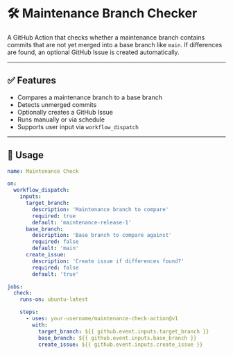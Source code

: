 # 🛠️ Maintenance Branch Checker

A GitHub Action that checks whether a maintenance branch contains commits that are not yet merged into a base branch like `main`. If differences are found, an optional GitHub Issue is created automatically.

---

## ✅ Features

- Compares a maintenance branch to a base branch
- Detects unmerged commits
- Optionally creates a GitHub Issue
- Runs manually or via schedule
- Supports user input via `workflow_dispatch`

---

## 🚀 Usage

```yaml
name: Maintenance Check

on:
  workflow_dispatch:
    inputs:
      target_branch:
        description: 'Maintenance branch to compare'
        required: true
        default: 'maintenance-release-1'
      base_branch:
        description: 'Base branch to compare against'
        required: false
        default: 'main'
      create_issue:
        description: 'Create issue if differences found?'
        required: false
        default: 'true'

jobs:
  check:
    runs-on: ubuntu-latest

    steps:
      - uses: your-username/maintenance-check-action@v1
        with:
          target_branch: ${{ github.event.inputs.target_branch }}
          base_branch: ${{ github.event.inputs.base_branch }}
          create_issue: ${{ github.event.inputs.create_issue }}
